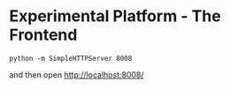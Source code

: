# Experimental Platform - The Frontend

    python -m SimpleHTTPServer 8008

and then open [http://localhost:8008/](http://localhost:8008/)